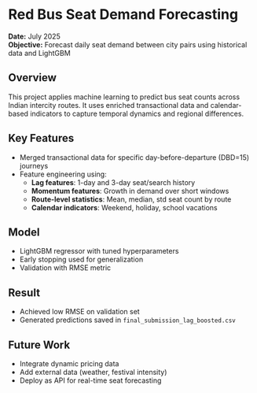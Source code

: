 # Red Bus Seat Demand Forecasting

**Date:** July 2025  
**Objective:** Forecast daily seat demand between city pairs using historical data and LightGBM

## Overview

This project applies machine learning to predict bus seat counts across Indian intercity routes. It uses enriched transactional data and calendar-based indicators to capture temporal dynamics and regional differences.

## Key Features

- Merged transactional data for specific day-before-departure (DBD=15) journeys
- Feature engineering using:
  - **Lag features**: 1-day and 3-day seat/search history
  - **Momentum features**: Growth in demand over short windows
  - **Route-level statistics**: Mean, median, std seat count by route
  - **Calendar indicators**: Weekend, holiday, school vacations

## Model

- LightGBM regressor with tuned hyperparameters
- Early stopping used for generalization
- Validation with RMSE metric

## Result

- Achieved low RMSE on validation set
- Generated predictions saved in `final_submission_lag_boosted.csv`

## Future Work

- Integrate dynamic pricing data
- Add external data (weather, festival intensity)
- Deploy as API for real-time seat forecasting
